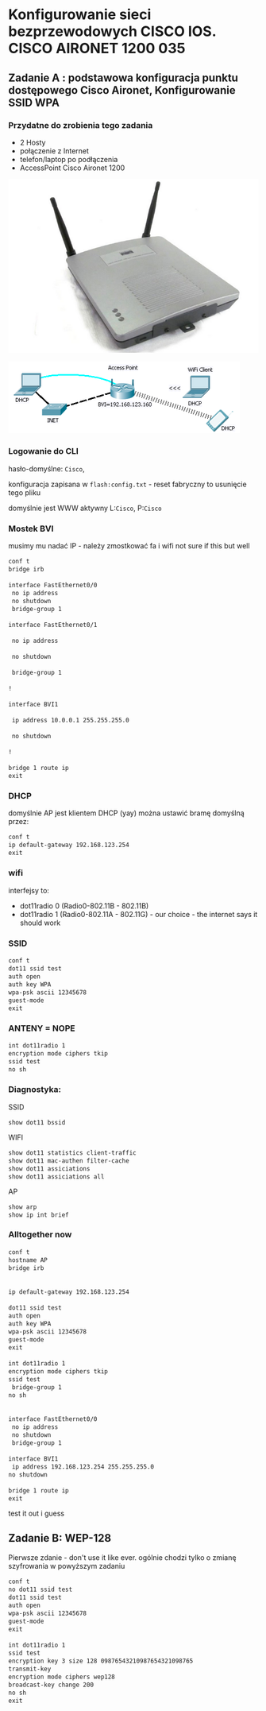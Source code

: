 # Konfigurowanie sieci bezprzewodowych CISCO IOS. CISCO AIRONET 1200 035

## Zadanie A : podstawowa konfiguracja punktu dostępowego Cisco Aironet, Konfigurowanie SSID WPA

### Przydatne do zrobienia tego zadania

+ 2 Hosty
+ połączenie z Internet
+ telefon/laptop po podłączenia
+ AccessPoint Cisco Aironet 1200

![AccessPoint Cisco Aironet 1200](035-2.png)

![diagram-1](035-1.png)

### Logowanie do CLI

hasło-domyślne: `Cisco`,

konfiguracja zapisana w `flash:config.txt` - reset fabryczny to usunięcie tego pliku

domyślnie jest WWW aktywny L:`Cisco`, P:`Cisco`

### Mostek BVI

musimy mu nadać IP - należy zmostkować fa i wifi
not sure if this but well 

```CISCOIOS
conf t
bridge irb

interface FastEthernet0/0
 no ip address
 no shutdown
 bridge-group 1

interface FastEthernet0/1

 no ip address

 no shutdown

 bridge-group 1

!

interface BVI1

 ip address 10.0.0.1 255.255.255.0

 no shutdown

!

bridge 1 route ip
exit
```

### DHCP

domyślnie AP jest klientem DHCP (yay)
można ustawić bramę domyślną przez:

```CISCOIOS
conf t
ip default-gateway 192.168.123.254
exit
```

### wifi

interfejsy to:

- dot11radio 0 (Radio0-802.11B - 802.11B)
- dot11radio 1 (Radio0-802.11A - 802.11G) - our choice - the internet says it should work

### SSID

```CISCOIOS
conf t
dot11 ssid test
auth open
auth key WPA
wpa-psk ascii 12345678
guest-mode
exit
```

### ANTENY = NOPE

```CISCOIOS
int dot11radio 1
encryption mode ciphers tkip
ssid test
no sh
```

### Diagnostyka:

SSID

```CISCOiOS
show dot11 bssid
```

WIFI

``` CICCOiOS
show dot11 statistics client-traffic
show dot11 mac-authen filter-cache
show dot11 assiciations
show dot11 assiciations all
```

AP

```Cicsoios
show arp
show ip int brief
```

### Alltogether now


```CISCOIOS
conf t
hostname AP
bridge irb


ip default-gateway 192.168.123.254

dot11 ssid test
auth open
auth key WPA
wpa-psk ascii 12345678
guest-mode
exit

int dot11radio 1
encryption mode ciphers tkip
ssid test
 bridge-group 1
no sh


interface FastEthernet0/0
 no ip address
 no shutdown
 bridge-group 1

interface BVI1
 ip address 192.168.123.254 255.255.255.0
no shutdown

bridge 1 route ip
exit
```

test it out i guess

## Zadanie B: WEP-128

Pierwsze zdanie - don't use it like ever.
ogólnie chodzi tylko o zmianę szyfrowania w powyższym zadaniu

```CISCIOIOS
conf t
no dot11 ssid test
dot11 ssid test
auth open
wpa-psk ascii 12345678
guest-mode
exit

int dot11radio 1
ssid test
encryption key 3 size 128 09876543210987654321098765
transmit-key
encryption mode ciphers wep128
broadcast-key change 200
no sh
exit
```



